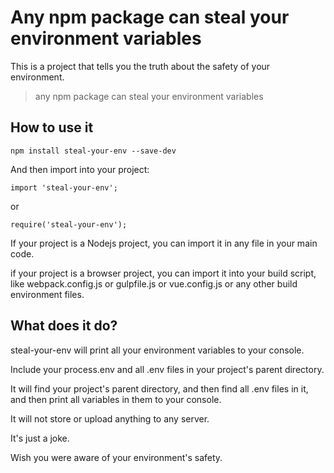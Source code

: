 # Any npm package can steal your environment variables

This is a project that tells you the truth about the safety of your environment.

> any npm package can steal your environment variables

## How to use it

    npm install steal-your-env --save-dev

And then import into your project:

    import 'steal-your-env';

or

    require('steal-your-env');

If your project is a Nodejs project, you can import it in any file in your main code.

if your project is a browser project, you can import it into your build script, like webpack.config.js or gulpfile.js or vue.config.js or any other build environment files.

## What does it do?

steal-your-env will print all your environment variables to your console.

Include your process.env and all .env files in your project's parent directory.

It will find your project's parent directory, and then find all .env files in it, and then print all variables in them to your console.

It will not store or upload anything to any server.

It's just a joke.

Wish you were aware of your environment's safety.
